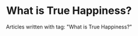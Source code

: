 ---
layout: blog_by_tag
title: What is True Happiness?
subtitle: 'Articles written with tag: "What is True Happiness?"'
tag: what-is-true-happiness
permalink: /tags/what-is-true-happiness/
---